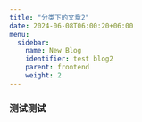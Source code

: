 ```yaml
---
title: "分类下的文章2"
date: 2024-06-08T06:00:20+06:00
menu:
  sidebar:
    name: New Blog
    identifier: test blog2
    parent: frontend
    weight: 2
---
```

### 测试测试
